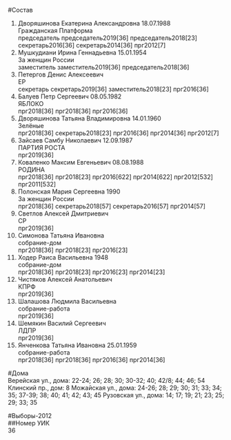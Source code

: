 #Состав  
1. Дворяшинова Екатерина Александровна 18.07.1988  
    Гражданская Платформа  
    председатель председатель2019[36] председатель2018[23] секретарь2016[36] секретарь2014[36] прг2012[7]  
2. Мушкудиани Ирина Геннадьевна 15.01.1954  
    За женщин России  
    заместитель заместитель2019[36] председатель2018[36]  
3. Петергов Денис Алексеевич  
    ЕР  
    секретарь секретарь2019[36] заместитель2018[23] прг2016[36]  
4. Балуев Петр Сергеевич 08.05.1982  
    ЯБЛОКО  
    прг2018[36] прг2018[36] прг2016[36]  
5. Дворяшинова Татьяна Владимировна 14.01.1960  
    Зелёные  
    прг2018[36] секретарь2018[23] прг2016[36] прг2014[36] прг2012[7]  
6. Зайсаев Самбу Николаевич 12.09.1987  
    ПАРТИЯ РОСТА  
    прг2019[36]  
7. Коваленко Максим Евгеньевич 08.08.1988  
    РОДИНА  
    прг2018[36] прг2018[23] прг2016[622] прг2014[622] прг2012[532] прг2011[532]  
8. Полонская Мария Сергеевна 1990  
    За женщин России  
    прг2018[36] секретарь2018[57] секретарь2016[57] прг2014[57]  
9. Светлов Алексей Дмитриевич  
    СР  
    прг2019[36]  
10. Симонова Татьяна Ивановна  
    собрание-дом  
    прг2018[36] прг2018[23] прг2016[23]  
11. Ходер Раиса Васильевна 1948  
    собрание-дом  
    прг2018[36] прг2018[23] прг2016[23] прг2014[23]  
12. Чистяков Алексей Анатольевич  
    КПРФ  
    прг2019[36]  
13. Шалашова Людмила Васильевна  
    собрание-работа  
    прг2019[36]  
14. Шемякин Василий Сергеевич  
    ЛДПР  
    прг2019[36]  
15. Янченкова Татьяна Ивановна 25.01.1959  
    собрание-работа  
    прг2018[36] прг2018[36] прг2016[36] прг2014[36]  
  
#Дома  
Верейская ул., дома: 22-24; 26; 28; 30; 30-32; 40; 42/8; 44; 46; 54 Клинский пр., дом: 8 Можайская ул., дома: 24-26; 28; 29; 30; 31; 33; 34; 35; 37-39; 38; 40; 41; 42; 43; 45 Рузовская ул., дома: 14; 17; 19; 21; 23; 25; 29; 33; 35  
  
#Выборы-2012  
##Номер УИК  
36  
